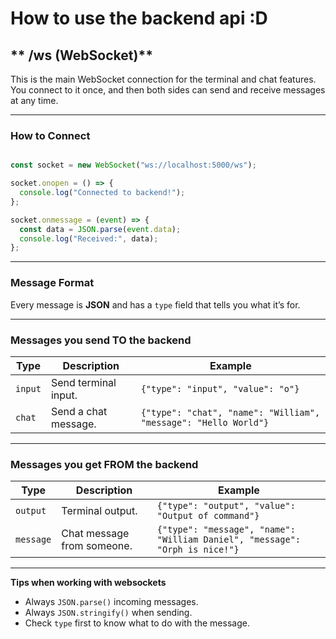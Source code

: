 
# **How to use the backend api :D**

## ** /ws (WebSocket)**

This is the main WebSocket connection for the terminal and chat features.
You connect to it once, and then both sides can send and receive messages at any time.

---

### **How to Connect**

```js

const socket = new WebSocket("ws://localhost:5000/ws");

socket.onopen = () => {
  console.log("Connected to backend!");
};

socket.onmessage = (event) => {
  const data = JSON.parse(event.data);
  console.log("Received:", data);
};
```

---

### **Message Format**

Every message is **JSON** and has a `type` field that tells you what it’s for.

---

### **Messages you send TO the backend**

| Type    | Description          | Example                                                         |
| ------- | -------------------- | --------------------------------------------------------------- |
| `input` | Send terminal input. | `{"type": "input", "value": "o"}`                               |
| `chat`  | Send a chat message. | `{"type": "chat", "name": "William", "message": "Hello World"}` |

---

### **Messages you get FROM the backend**

| Type      | Description                | Example                                                              |
| --------- | -------------------------- | -------------------------------------------------------------------- |
| `output`  | Terminal output.           | `{"type": "output", "value": "Output of command"}`                   |
| `message` | Chat message from someone. | `{"type": "message", "name": "William Daniel", "message": "Orph is nice!"}` |

---

**Tips when working with websockets**

* Always `JSON.parse()` incoming messages.
* Always `JSON.stringify()` when sending.
* Check `type` first to know what to do with the message.
